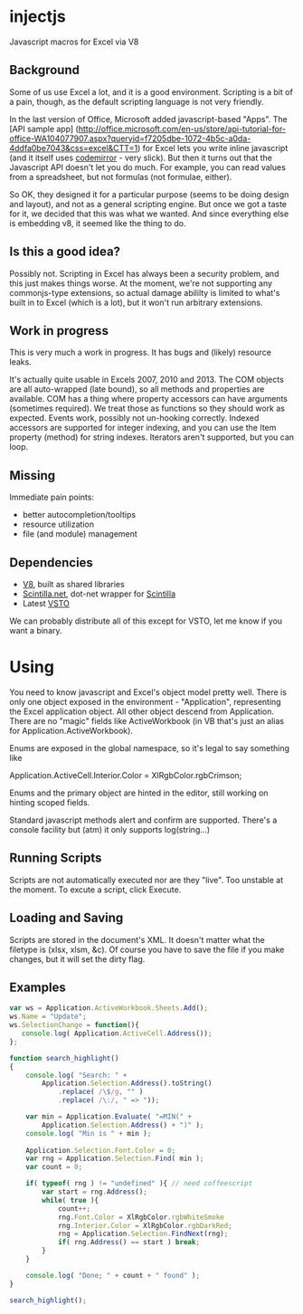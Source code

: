 injectjs
========

Javascript macros for Excel via V8

Background
----------

Some of us use Excel a lot, and it is a good environment.  Scripting is a bit of a pain, though, 
as the default scripting language is not very friendly.

In the last version of Office, Microsoft added javascript-based "Apps". The [API sample app] (http://office.microsoft.com/en-us/store/api-tutorial-for-office-WA104077907.aspx?queryid=f7205dbe-1072-4b5c-a0da-4ddfa0be7043&css=excel&CTT=1) 
for Excel lets you write inline javascript (and it itself uses [codemirror](http://codemirror.net/) - very slick).
But then it turns out that the Javascript API doesn't let you do much.  For example, you can 
read values from a spreadsheet, but not formulas (not formulae, either).  

So OK, they designed it for a particular purpose (seems to be doing design and layout), and not as a general
scripting engine.  But once we got a taste for it, we decided that this was what we wanted.  And since everything 
else is embedding v8, it seemed like the thing to do. 

Is this a good idea?
--------------------

Possibly not.  Scripting in Excel has always been a security problem, and this just makes things worse.  At the 
moment, we're not supporting any commonjs-type extensions, so actual damage abililty is limited to what's built in
to Excel (which is a lot), but it won't run arbitrary extensions.  

Work in progress
----------------

This is very much a work in progress.  It has bugs and (likely) resource leaks.

It's actually quite usable in Excels 2007, 2010 and 2013. The COM objects are all auto-wrapped (late bound), 
so all methods and properties are available.  COM has a thing where property accessors can have arguments 
(sometimes required).  We treat those as functions so they should work as expected.  Events work, possibly 
not un-hooking correctly.  Indexed accessors are supported for integer indexing,
and you can use the Item property (method) for string indexes.  Iterators aren't supported, but you 
can loop.

Missing
-------

Immediate pain points:

+ better autocompletion/tooltips
+ resource utilization
+ file (and module) management

Dependencies
------------

+ [V8](https://github.com/v8/v8), built as shared libraries 
+ [Scintilla.net](https://scintillanet.codeplex.com/), dot-net wrapper for [Scintilla](http://www.scintilla.org/)
+ Latest [VSTO](http://www.microsoft.com/en-us/download/details.aspx?id=40791)

We can probably distribute all of this except for VSTO, let me know if you want a binary.



Using
=====

You need to know javascript and Excel's object model pretty well.  There is only one object exposed in the environment -
"Application", representing the Excel application object.  All other object descend from Application.  There are no 
"magic" fields like ActiveWorkbook (in VB that's just an alias for Application.ActiveWorkbook).  

Enums are exposed in the global namespace, so it's legal to say something like

Application.ActiveCell.Interior.Color = XlRgbColor.rgbCrimson;

Enums and the primary object are hinted in the editor, still working on hinting scoped fields.

Standard javascript methods alert and confirm are supported.  There's a console facility but (atm) it only supports 
log(string...)

Running Scripts
---------------

Scripts are not automatically executed nor are they "live".  Too unstable at the moment.  To excute a script, click Execute.

Loading and Saving
------------------

Scripts are stored in the document's XML.  It doesn't matter what the filetype is (xlsx, xlsm, &c).  Of course you
have to save the file if you make changes, but it will set the dirty flag.

Examples
--------

```javascript
var ws = Application.ActiveWorkbook.Sheets.Add();
ws.Name = "Update";
ws.SelectionChange = function(){
   console.log( Application.ActiveCell.Address());
};
```

```javascript
function search_highlight()
{
	console.log( "Search: " + 
		Application.Selection.Address().toString()
			.replace( /\$/g, "" )
			.replace( /\:/, " => "));

	var min = Application.Evaluate( "=MIN(" + 
		Application.Selection.Address() + ")" );
	console.log( "Min is " + min );
		
	Application.Selection.Font.Color = 0;
	var rng = Application.Selection.Find( min );
	var count = 0;

	if( typeof( rng ) != "undefined" ){ // need coffeescript
		var start = rng.Address();
		while( true ){
			count++;
			rng.Font.Color = XlRgbColor.rgbWhiteSmoke
			rng.Interior.Color = XlRgbColor.rgbDarkRed;
			rng = Application.Selection.FindNext(rng);
			if( rng.Address() == start ) break;
		}
	}

	console.log( "Done; " + count + " found" );
}

search_highlight();
```








